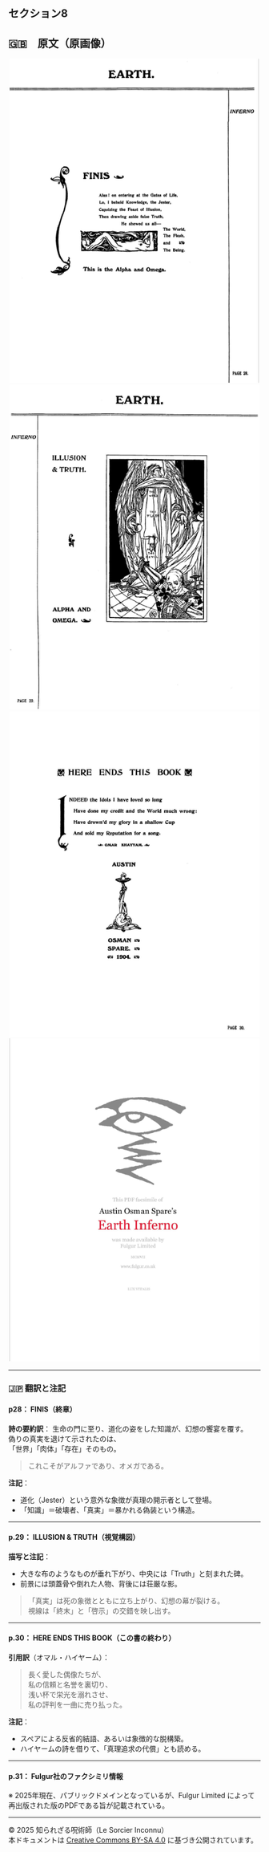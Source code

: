 ## セクション8

## 🇬🇧　原文（原画像）

<div align="center">
 <img src="if28.png" width="500"><br>
 <img src="if29.png" width="500"><br>
 <img src="if30.png" width="500"><br>
 <img src="if31.png" width="500"><br>
</div>

---

### 🇯🇵 翻訳と注記

#### p28： FINIS（終章）

**詩の要約訳**：
生命の門に至り、道化の姿をした知識が、幻想の饗宴を覆す。  
偽りの真実を退けて示されたのは、  
「世界」「肉体」「存在」そのもの。

> これこそがアルファであり、オメガである。

**注記**：
- 道化（Jester）という意外な象徴が真理の開示者として登場。
- 「知識」＝破壊者、「真実」＝暴かれる偽装という構造。

---

#### p.29： ILLUSION & TRUTH（視覚構図）

**描写と注記**：
- 大きな布のようなものが垂れ下がり、中央には「Truth」と刻まれた碑。  
- 前景には頭蓋骨や倒れた人物、背後には荘厳な影。

> 「真実」は死の象徴とともに立ち上がり、幻想の幕が裂ける。  
> 視線は「終末」と「啓示」の交錯を映し出す。

---

#### p.30： HERE ENDS THIS BOOK（この書の終わり）

**引用訳**（オマル・ハイヤーム）：
> 長く愛した偶像たちが、  
> 私の信頼と名誉を裏切り、  
> 浅い杯で栄光を溺れさせ、  
> 私の評判を一曲に売り払った。

**注記**：
- スペアによる反省的結語、あるいは象徴的な脱構築。
- ハイヤームの詩を借りて、「真理追求の代償」とも読める。

---

#### p.31： Fulgur社のファクシミリ情報

※ 2025年現在、パブリックドメインとなっているが、Fulgur Limited によって再出版された版のPDFである旨が記載されている。

---

© 2025 知られざる呪術師（Le Sorcier Inconnu）  
本ドキュメントは [Creative Commons BY-SA 4.0](https://creativecommons.org/licenses/by-sa/4.0/deed.ja) に基づき公開されています。
